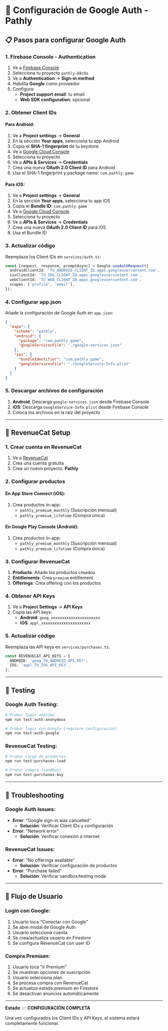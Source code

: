 # 🔐 Configuración de Google Auth - Pathly

## 📋 Pasos para configurar Google Auth

### 1. **Firebase Console - Authentication**

1. Ve a [Firebase Console](https://console.firebase.google.com/)
2. Selecciona tu proyecto `pathly-68c8a`
3. Ve a **Authentication** → **Sign-in method**
4. Habilita **Google** como proveedor
5. Configura:
   - **Project support email**: tu email
   - **Web SDK configuration**: opcional

### 2. **Obtener Client IDs**

#### **Para Android:**
1. Ve a **Project settings** → **General**
2. En la sección **Your apps**, selecciona tu app Android
3. Copia el **SHA-1 fingerprint** de tu keystore
4. Ve a [Google Cloud Console](https://console.cloud.google.com/)
5. Selecciona tu proyecto
6. Ve a **APIs & Services** → **Credentials**
7. Crea una nueva **OAuth 2.0 Client ID** para Android
8. Usa el SHA-1 fingerprint y package name: `com.pathly.game`

#### **Para iOS:**
1. Ve a **Project settings** → **General**
2. En la sección **Your apps**, selecciona tu app iOS
3. Copia el **Bundle ID**: `com.pathly.game`
4. Ve a [Google Cloud Console](https://console.cloud.google.com/)
5. Selecciona tu proyecto
6. Ve a **APIs & Services** → **Credentials**
7. Crea una nueva **OAuth 2.0 Client ID** para iOS
8. Usa el Bundle ID

### 3. **Actualizar código**

Reemplaza los Client IDs en `services/auth.ts`:

```typescript
const [request, response, promptAsync] = Google.useAuthRequest({
  androidClientId: 'TU_ANDROID_CLIENT_ID.apps.googleusercontent.com',
  iosClientId: 'TU_IOS_CLIENT_ID.apps.googleusercontent.com',
  webClientId: 'TU_WEB_CLIENT_ID.apps.googleusercontent.com',
  scopes: ['profile', 'email'],
});
```

### 4. **Configurar app.json**

Añade la configuración de Google Auth en `app.json`:

```json
{
  "expo": {
    "scheme": "pathly",
    "android": {
      "package": "com.pathly.game",
      "googleServicesFile": "./google-services.json"
    },
    "ios": {
      "bundleIdentifier": "com.pathly.game",
      "googleServicesFile": "./GoogleService-Info.plist"
    }
  }
}
```

### 5. **Descargar archivos de configuración**

1. **Android**: Descarga `google-services.json` desde Firebase Console
2. **iOS**: Descarga `GoogleService-Info.plist` desde Firebase Console
3. Coloca los archivos en la raíz del proyecto

---

## 🚀 **RevenueCat Setup**

### 1. **Crear cuenta en RevenueCat**

1. Ve a [RevenueCat](https://www.revenuecat.com/)
2. Crea una cuenta gratuita
3. Crea un nuevo proyecto: **Pathly**

### 2. **Configurar productos**

#### **En App Store Connect (iOS):**
1. Crea productos in-app:
   - `pathly_premium_monthly` (Suscripción mensual)
   - `pathly_premium_lifetime` (Compra única)

#### **En Google Play Console (Android):**
1. Crea productos in-app:
   - `pathly_premium_monthly` (Suscripción mensual)
   - `pathly_premium_lifetime` (Compra única)

### 3. **Configurar RevenueCat**

1. **Products**: Añade los productos creados
2. **Entitlements**: Crea `premium` entitlement
3. **Offerings**: Crea offering con los productos

### 4. **Obtener API Keys**

1. Ve a **Project Settings** → **API Keys**
2. Copia las API keys:
   - **Android**: `goog_xxxxxxxxxxxxxxxxxxxxxx`
   - **iOS**: `appl_xxxxxxxxxxxxxxxxxxxxxx`

### 5. **Actualizar código**

Reemplaza las API keys en `services/purchases.ts`:

```typescript
const REVENUECAT_API_KEYS = {
  ANDROID: 'goog_TU_ANDROID_API_KEY',
  IOS: 'appl_TU_IOS_API_KEY',
};
```

---

## 🧪 **Testing**

### **Google Auth Testing:**
```bash
# Probar login anónimo
npm run test:auth-anonymous

# Probar login con Google (requiere configuración)
npm run test:auth-google
```

### **RevenueCat Testing:**
```bash
# Probar carga de productos
npm run test:purchases-load

# Probar compra (sandbox)
npm run test:purchases-buy
```

---

## 🔧 **Troubleshooting**

### **Google Auth Issues:**
- **Error**: "Google sign-in was cancelled"
  - **Solución**: Verificar Client IDs y configuración
- **Error**: "Network error"
  - **Solución**: Verificar conexión a internet

### **RevenueCat Issues:**
- **Error**: "No offerings available"
  - **Solución**: Verificar configuración de productos
- **Error**: "Purchase failed"
  - **Solución**: Verificar sandbox/testing mode

---

## 📱 **Flujo de Usuario**

### **Login con Google:**
1. Usuario toca "Conectar con Google"
2. Se abre modal de Google Auth
3. Usuario selecciona cuenta
4. Se crea/actualiza usuario en Firestore
5. Se configura RevenueCat con user ID

### **Compra Premium:**
1. Usuario toca "Ir Premium"
2. Se muestran opciones de suscripción
3. Usuario selecciona plan
4. Se procesa compra con RevenueCat
5. Se actualiza estado premium en Firestore
6. Se desactivan anuncios automáticamente

---

**Estado**: ✅ **CONFIGURACIÓN COMPLETA**

Una vez configurados los Client IDs y API Keys, el sistema estará completamente funcional. 